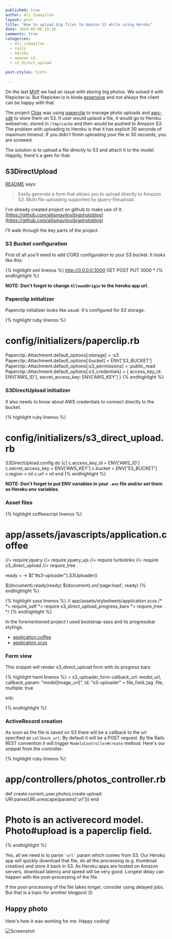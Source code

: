```yaml
---
published: true
author: Ali Ismayilov 
layout: post
title: "How to upload big files to Amazon S3 while using Heroku"
date: 2014-02-06 15:16
comments: true
categories:
  - ali ismayilov
  - rails
  - heroku
  - amazon s3
  - s3_direct_upload
  
post-styles: hints 
  
---
```


On the last [MVP](http://startupdev.com.br/pt/servicos-para-startups/mvp/) we had an issue with storing big photos. We solved it with filepicker.io. But filepicker.io is kinda [expensive](https://www.inkfilepicker.com/pricing/) and not always the client can be happy with that.

<!--more-->

The project [Cliqx](http://www.cliqx.com.br/) was using [paperclip](https://github.com/thoughtbot/paperclip) to manage photo uploads and [aws-sdk](https://github.com/aws/aws-sdk-ruby) to store them on S3. If user would uplaod a file, it would go to Heroku webserver, stored in ```/tmp/cache``` and then would be pushed to Amazon S3. The problem with uploading to Heroku is that it has explicit 30 seconds of maximum timeout. If you didn't finish uploading your file in 30 seconds, you are screwed.

The solution is to upload a file directly to S3 and attach it to the model. Happily, there's a gem for that:

## S3DirectUpload

[README](https://github.com/waynehoover/s3_direct_upload) says:

> Easily generate a form that allows you to upload directly to Amazon S3. Multi file uploading supported by jquery-fileupload.

I've already created project on github to make use of it: [https://github.com/aliismayilov/bigphotoblog](https://github.com/aliismayilov/bigphotoblog)

I'll walk through the key parts of the project.

### S3 Bucket configuration

First of all you'll need to add CORS configuration to your S3 bucket. It looks like this:

{% highlight xml linenos %}
<CORSConfiguration>
  <CORSRule>
    <AllowedOrigin>http://0.0.0.0:3000</AllowedOrigin>
    <AllowedMethod>GET</AllowedMethod>
    <AllowedMethod>POST</AllowedMethod>
    <AllowedMethod>PUT</AllowedMethod>
    <MaxAgeSeconds>3000</MaxAgeSeconds>
    <AllowedHeader>*</AllowedHeader>
  </CORSRule>
</CORSConfiguration>
{% endhighlight %}

**NOTE: Don't forget to change ```AllowedOrigin``` to the heroku app url.**

### Paperclip initializer

Paperclip initializer looks like usual. It's configured for S3 storage.

{% highlight ruby linenos %}
# config/initializers/paperclip.rb
Paperclip::Attachment.default_options[:storage] = :s3
Paperclip::Attachment.default_options[:bucket] = ENV['S3_BUCKET']
Paperclip::Attachment.default_options[:s3_permissions] = :public_read
Paperclip::Attachment.default_options[:s3_credentials] = {
  access_key_id: ENV['AWS_ID'],
  secret_access_key: ENV['AWS_KEY']
}
{% endhighlight %}

### S3DirectUpload initializer

It also needs to know about AWS credentials to connect directly to the bucket.

{% highlight ruby linenos %}
# config/initializers/s3_direct_upload.rb
S3DirectUpload.config do |c|
  c.access_key_id = ENV['AWS_ID']
  c.secret_access_key = ENV['AWS_KEY']
  c.bucket = ENV['S3_BUCKET']
  c.region = nil
  c.url = nil
end
{% endhighlight %}

**NOTE: Don't forget to put ENV variables in your ```.env``` file and/or set them as Heroku env variables.**

### Asset files

{% highlight coffeescript linenos %}
# app/assets/javascripts/application.coffee
//= require jquery
//= require jquery_ujs
//= require turbolinks
//= require s3_direct_upload
//= require_tree .

ready = ->
  $("#s3-uploader").S3Uploader()

$(document).ready(ready)
$(document).on('page:load', ready)
{% endhighlight %}

{% highlight sass linenos %}
// app/assets/stylesheets/application.scss
/*
*= require_self
*= require s3_direct_upload_progress_bars
*= require_tree .
*/
{% endhighlight %}

In the forementioned project I used bootstrap-sass and its progressbar stylings.

* [application.coffee](https://github.com/aliismayilov/bigphotoblog/blob/master/app/assets/javascripts/application.coffee)
* [application.scss](https://github.com/aliismayilov/bigphotoblog/blob/master/app/assets/stylesheets/application.scss)


### Form view

This snippet will render s3_direct_upload form with its progress bars:

{% highlight haml linenos %}
= s3_uploader_form callback_url: model_url, callback_param: "model[image_url]", id: "s3-uploader"
  = file_field_tag :file, multiple: true

erb:
  <script id="template-upload" type="text/x-tmpl">
    <div id="file-{{ "{%" }}=o.unique_id%}" class="upload">
      {{ "{%" }}=o.name%}
      <div class="progress"><div class="bar" style="width: 0%"></div></div>
    </div>
  </script>

{% endhighlight %}


### ActiveRecord creation

As soon as the file is saved on S3 there will be a callback to the url specified as ```callback_url```. By default it will be a POST request. By the Rails REST convention it will trigger ```ModelsController#create``` method. Here's our snippet from the controller:

{% highlight ruby linenos %}
# app/controllers/photos_controller.rb
  def create
    current_user.photos.create upload: URI.parse(URI.unescape(params['url']))
  end
# Photo is an activerecord model. Photo#upload is a paperclip field.
{% endhighlight %}

Yes, all we need is to parse ```'url'``` param which comes from S3. Our Heroku app will quickly download that file, do all the processing (e.g. thumbnail creation) and store it back in S3. As Heroku apps are hosted on Amazon servers, download latency and speed will be very good. Longest delay can happen with the post-processing of the file.

If the post-processing of the file takes longer, consider using delayed jobs. But that is a topic for another blogpost 😉

## Happy photo

Here's how it was working for me. Happy coding!

![Screenshot](/blog/images/posts/2014-02-06/2014.02.06_screenshot.png "Screenshot")

